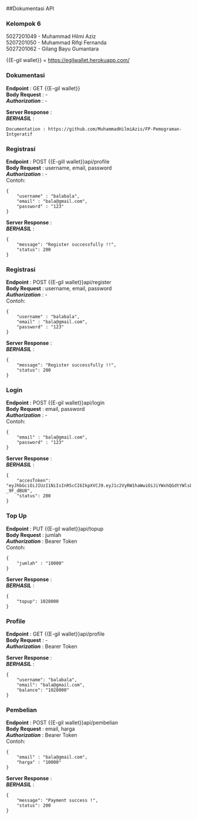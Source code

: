 
##Dokumentasi API 

### Kelompok 6
5027201049 - Muhammad Hilmi Aziz <br>
5207201050 - Muhammad Rifqi Fernanda <br>
5027201062 - Gilang Bayu Gumantara <br>

{{E-gil wallet}} = https://egilwallet.herokuapp.com/

### Dokumentasi
**Endpoint**        : GET {{E-gil wallet}} <br>
**Body Request**    : - <br>
***Authorization*** : - <br>

**Server Response** : <br>
***BERHASIL*** :
```
Documentation : https://github.com/MuhammadHilmiAzis/FP-Pemograman-Intgeratif
```

### Registrasi
**Endpoint**        : POST {{E-gill wallet}}api/profile <br>
**Body Request**    : username, email, password <br>
***Authorization*** : -  <br>
Contoh:
```
{
    "username" : "balabala",
    "email" : "bala@gmail.com",
    "password" : "123"
}
```

**Server Response** :  <br>
***BERHASIL*** :
```
{
    "message": "Register successfully !!",
    "status": 200
}
```

### Registrasi
**Endpoint**        : POST {{E-gil wallet}}api/register <br>
**Body Request**    : username, email, password <br>
***Authorization*** : - <br>
Contoh:
```
{
    "username" : "balabala",
    "email" : "bala@gmail.com",
    "password" : "123"
}
```

**Server Response** :  <br>
***BERHASIL*** : <br>
```
{
    "message": "Register successfully !!",
    "status": 200
}
```

### Login
**Endpoint**        : POST {{E-gil wallet}}api/login <br>
**Body Request**    : email, password <br>
***Authorization*** : - <br>
Contoh:
```
{
    "email" : "bala@gmail.com",
    "password" : "123"
}
```

**Server Response** :  <br>
***BERHASIL*** :
```
{
    "accesToken": "eyJhbGciOiJIUzI1NiIsInR5cCI6IkpXVCJ9.eyJ1c2VyRW1haWwiOiJiYWxhQGdtYWlsLmNvbSIsImlhdCI6MTY1NTEyNzAxNCwiZXhwIjoxNjU1MTI3MDc0fQ.QbB3sqL0rI0g4JRMWXLFkWszJndujsq35F-_9F_dBU8",
    "status": 200
}
```

### Top Up
**Endpoint**        : PUT {{E-gil wallet}}api/topup <br>
**Body Request**    : jumlah <br>
***Authorization*** : Bearer Token  <br>
Contoh:
```
{
    "jumlah" : "10000"
}
```

**Server Response** :  <br>
***BERHASIL*** :
```
{
    "topup": 1028000
}
```

### Profile
**Endpoint**        : GET {{E-gil wallet}}api/profile <br>
**Body Request**    : - <br>
***Authorization*** : Bearer Token  <br>


**Server Response** :  <br>
***BERHASIL*** :
```
{
    "username": "balabala",
    "email": "bala@gmail.com",
    "balance": "1028000"
}
```

### Pembelian
**Endpoint**        : POST {{E-gil wallet}}api/pembelian <br>
**Body Request**    : email, harga <br>
***Authorization*** : Bearer Token  <br>
Contoh:
```
{
    "email" : "bala@gmail.com",
    "harga" : "10000"
}
```

**Server Response** :  <br>
***BERHASIL*** : 
```
{
    "message": "Payment success !",
    "status": 200
}
```
